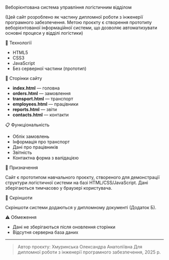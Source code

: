  Веборієнтована система управління логістичним відділом

(Цей сайт розроблено як частину дипломної роботи з інженерії програмного забезпечення. Метою проєкту є створення прототипу веборієнтованої інформаційної системи, що дозволяє автоматизувати основні процеси у відділі логістики)

 🔧 Технології

- HTML5
- CSS3
- JavaScript
- Без серверної частини (прототип)

 📁 Сторінки сайту

- **index.html** — головна
- **orders.html** — замовлення
- **transport.html** — транспорт
- **employees.html** — працівники
- **reports.html** — звіти
- **contacts.html** — контакти

 📋 Функціональність

- Облік замовлень
- Інформація про транспорт
- Дані про працівників
- Звітність
- Контактна форма з валідацією

 📌 Призначення

Сайт є прототипом навчального проєкту, створеного для демонстрації структури логістичної системи на базі HTML/CSS/JavaScript. Дані зберігаються тимчасово у браузері користувача.

 📸 Скріншоти

Скріншоти системи додаються у дипломному документі (Додаток Б).

 ⚠️ Обмеження

- Дані не зберігаються після оновлення сторінки
- Відсутня серверна база даних

---

> Автор проєкту: Хмуринська Олександра Анатоліївна 
> Для дипломної роботи з інженерії програмного забезпечення, 2025 р.
